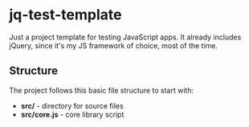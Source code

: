 # jq-test-template
Just a project template for testing JavaScript apps. It already includes jQuery, since it's my JS framework of choice, most of the time.

## Structure
The project follows this basic file structure to start with:
- <strong>src/</strong> - directory for source files
- <strong>src/core.js</strong> - core library script
